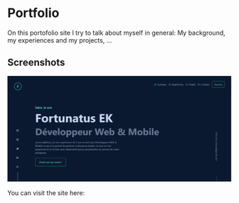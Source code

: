 # Portfolio
On this portofolio site I try to talk about myself in general: My background, my experiences and my projects, ...

## Screenshots

![App Screenshot](screenshots.png)

You can visit the site here:
